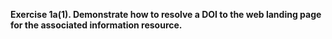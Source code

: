 **Exercise 1a(1). Demonstrate how to resolve a DOI to the web landing page for the associated information resource.**